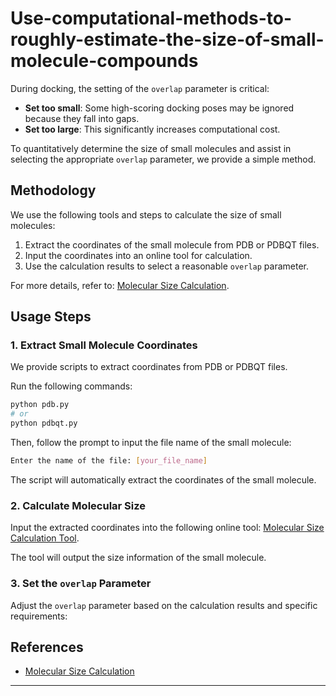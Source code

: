 # Use-computational-methods-to-roughly-estimate-the-size-of-small-molecule-compounds

During docking, the setting of the `overlap` parameter is critical:
- **Set too small**: Some high-scoring docking poses may be ignored because they fall into gaps.
- **Set too large**: This significantly increases computational cost.

To quantitatively determine the size of small molecules and assist in selecting the appropriate `overlap` parameter, we provide a simple method.

## Methodology

We use the following tools and steps to calculate the size of small molecules:
1. Extract the coordinates of the small molecule from PDB or PDBQT files.
2. Input the coordinates into an online tool for calculation.
3. Use the calculation results to select a reasonable `overlap` parameter.

For more details, refer to: [Molecular Size Calculation](https://jerkwin.github.io/2016/06/24/%E5%88%86%E5%AD%90%E5%B0%BA%E5%AF%B8%E5%A4%A7%E5%B0%8F%E7%9A%84%E8%AE%A1%E7%AE%97/#opennewwindow).

## Usage Steps

### 1. Extract Small Molecule Coordinates

We provide scripts to extract coordinates from PDB or PDBQT files.

Run the following commands:
```bash
python pdb.py
# or
python pdbqt.py
```

Then, follow the prompt to input the file name of the small molecule:
```bash
Enter the name of the file: [your_file_name]
```

The script will automatically extract the coordinates of the small molecule.

### 2. Calculate Molecular Size

Input the extracted coordinates into the following online tool: [Molecular Size Calculation Tool](https://jerkwin.github.io/2016/06/24/%E5%88%86%E5%AD%90%E5%B0%BA%E5%AF%B8%E5%A4%A7%E5%B0%8F%E7%9A%84%E8%AE%A1%E7%AE%97/#opennewwindow).

The tool will output the size information of the small molecule.

### 3. Set the `overlap` Parameter

Adjust the `overlap` parameter based on the calculation results and specific requirements:

## References

- [Molecular Size Calculation](https://jerkwin.github.io/2016/06/24/%E5%88%86%E5%AD%90%E5%B0%BA%E5%AF%B8%E5%A4%A7%E5%B0%8F%E7%9A%84%E8%AE%A1%E7%AE%97/#opennewwindow)

---

